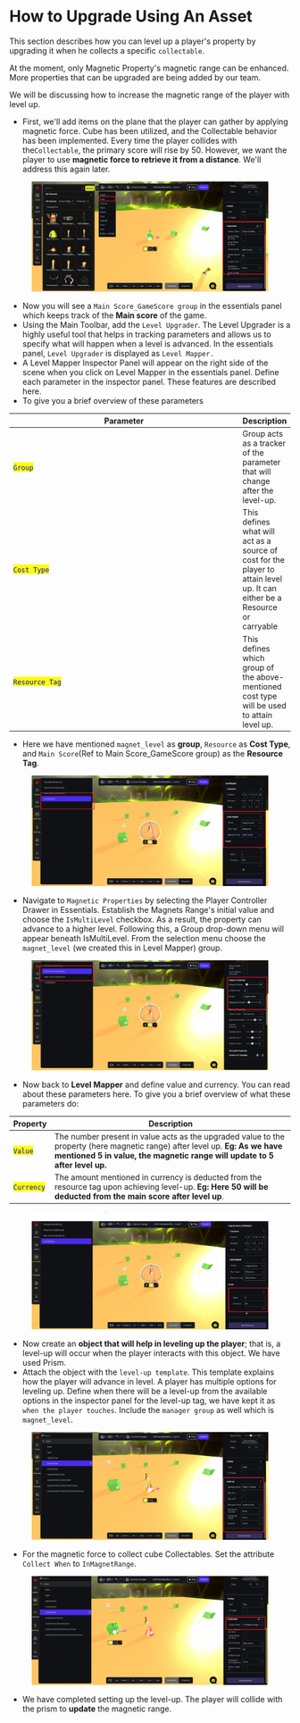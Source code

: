 # How to Upgrade Using An Asset

This section describes how you can level up a player's property by upgrading it when he collects a specific `collectable`.

At the moment, only Magnetic Property's magnetic range can be enhanced. More properties that can be upgraded are being added by our team.

We will be discussing how to increase the magnetic range of the player with level up.

* First, we'll add items on the plane that the player can gather by applying magnetic force. Cube has been utilized, and the Collectable behavior has been implemented. Every time the player collides with the`Collectable`, the primary score will rise by 50. However, we want the player to use **magnetic force to retrieve it from a distance**. We'll address this again later.

<figure><img src="../.gitbook/assets/image.png" alt=""><figcaption></figcaption></figure>

* Now you will see a `Main Score_GameScore group` in the essentials panel which keeps track of the **Main score** of the game.
* Using the Main Toolbar, add the `Level Upgrader`. The Level Upgrader is a highly useful tool that helps in tracking parameters and allows us to specify what will happen when a level is advanced. In the essentials panel, `Level Upgrader` is displayed as `Level Mapper.`
* A Level Mapper Inspector Panel will appear on the right side of the scene when you click on Level Mapper in the essentials panel. Define each parameter in the inspector panel. These features are described here.
* To give you a brief overview of these parameters

<table><thead><tr><th width="428">Parameter</th><th>Description</th></tr></thead><tbody><tr><td><mark style="color:blue;"><code>Group</code></mark></td><td>Group acts as a tracker of the parameter that will change after the level-up.</td></tr><tr><td><mark style="color:blue;"><code>Cost Type</code></mark></td><td>This defines what will act as a source of cost for the player to attain level up. It can either be a Resource or carryable</td></tr><tr><td><mark style="color:blue;"><code>Resource Tag</code></mark></td><td>This defines which group of the above-mentioned cost type will be used to attain level up. </td></tr></tbody></table>

* Here we have mentioned `magnet_level` as **group**, `Resource` as **Cost Type**, and `Main Score`(Ref to Main Score\_GameScore group) as the **Resource Tag**.

<figure><img src="../.gitbook/assets/image (1).png" alt=""><figcaption></figcaption></figure>

* Navigate to `Magnetic Properties` by selecting the Player Controller Drawer in Essentials. Establish the Magnets Range's initial value and choose the `IsMultiLevel` checkbox. As a result, the property can advance to a higher level. Following this, a Group drop-down menu will appear beneath IsMultiLevel. From the selection menu choose the `magnet_level` (we created this in Level Mapper) group.

<figure><img src="../.gitbook/assets/image (2).png" alt=""><figcaption></figcaption></figure>

* Now back to **Level Mapper** and define value and currency. You can read about these parameters here. To give you a brief overview of what these parameters do:&#x20;

| Property                                    | Description                                                                                                                                                                                               |
| ------------------------------------------- | --------------------------------------------------------------------------------------------------------------------------------------------------------------------------------------------------------- |
| <mark style="color:blue;">`Value`</mark>    | The number present in value acts as the upgraded value to the property (here magnetic range) after level up. **Eg: As we have mentioned 5 in value, the magnetic range will update to 5 after level up.** |
| <mark style="color:blue;">`Currency`</mark> | The amount mentioned in currency is deducted from the resource tag upon achieving level-up. **Eg: Here 50 will be deducted from the main score after level up**.                                          |

<figure><img src="../.gitbook/assets/image (3).png" alt=""><figcaption></figcaption></figure>

* Now create an **object that will help in leveling up the player**; that is, a level-up will occur when the player interacts with this object. We have used Prism.
* Attach the object with the `level-up template`. This template explains how the player will advance in level. A player has multiple options for leveling up. Define when there will be a level-up from the available options in the inspector panel for the level-up tag, we have kept it as `when the player touches`. Include the `manager group` as well which is `magnet_level`.

<figure><img src="../.gitbook/assets/image (4).png" alt=""><figcaption></figcaption></figure>

* For the magnetic force to collect cube Collectables. Set the attribute `Collect When` to `InMagnetRange`.

<figure><img src="../.gitbook/assets/image (5).png" alt=""><figcaption></figcaption></figure>

* We have completed setting up the level-up. The player will collide with the prism to **update** the magnetic range.

